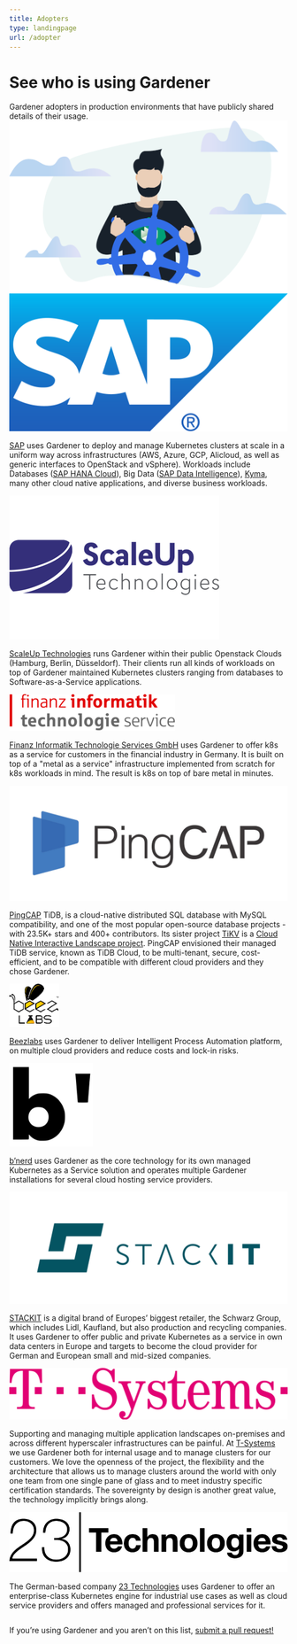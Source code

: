 ```yaml
---
title: Adopters
type: landingpage
url: /adopter
---
```


<div class="adopters">
  <div class="container">
    <div class="title-group">
      <h1 class="title">See who is using Gardener</h1>
      <div class="subtitle">
        Gardener adopters in production environments that have publicly shared
        details of their usage.
      </div>
      <div class="container">
        <div class="row">
          <div class="twelve columns">
            <img src="https://github.com/gardener/documentation/blob/master/website/adopter/images/teaser.svg" width="100%" />
          </div>
        </div>
      </div>
    </div>
      <div class="container">
        <div class="row adopter">
          <div class="one-third column">
            <img src="https://github.com/gardener/documentation/blob/master/website/adopter/images/sap.png" />
          </div>
          <div class="two-thirds column">
            <p class="description">
              <a href="https://www.sap.com" target="_blank">SAP</a> uses
              Gardener to deploy and manage Kubernetes clusters at scale in a
              uniform way across infrastructures (AWS, Azure, GCP, Alicloud, as well as generic interfaces to OpenStack and vSphere). 
              Workloads include 
              Databases (<a href="https://www.sap.com/products/hana/cloud.html" target="_blank">SAP HANA Cloud</a>), 
              Big Data (<a href="https://www.sap.com/products/data-intelligence.html" target="_blank">SAP Data Intelligence</a>),
              <a href="https://kyma-project.io" target="_blank">Kyma</a>, 
              many other cloud native applications,
              and diverse business workloads.
            </p>
          </div>
        </div>
        <div class="row adopter">
          <div class="one-third column">
            <img src="https://github.com/gardener/documentation/blob/master/website/adopter/images/scaleup.png" />
          </div>
          <div class="two-thirds column">
            <p class="description">
              <a href="https://www.scaleuptech.com" target="_blank" >ScaleUp Technologies</a>
              runs Gardener within their public Openstack Clouds (Hamburg,
              Berlin, Düsseldorf). Their clients run all kinds of workloads on
              top of Gardener maintained Kubernetes clusters ranging from
              databases to Software-as-a-Service applications.
            </p>
          </div>
        </div>
        <div class="row adopter">
          <div class="one-third column">
            <img src="https://github.com/gardener/documentation/blob/master/website/adopter/images/fits.png" />
          </div>
          <div class="two-thirds column">
            <p class="description">
              <a href="https://f-i-ts.de/" target="_blank">Finanz Informatik Technologie Services GmbH</a>
              uses Gardener to offer k8s as a service for customers in the
              financial industry in Germany. It is built on top of a "metal as a
              service" infrastructure implemented from scratch for k8s workloads
              in mind. The result is k8s on top of bare metal in minutes.
            </p>
          </div>
        </div>
        <div class="row adopter">
          <div class="one-third column">
            <img src="https://github.com/gardener/documentation/blob/master/website/adopter/images/pingcap.jpeg" />
          </div>
          <div class="two-thirds column">
            <p class="description">
              <a href="https://pingcap.com" target="_blank">PingCAP</a> TiDB, is
              a cloud-native distributed SQL database with MySQL compatibility,
              and one of the most popular open-source database projects - with
              23.5K+ stars and 400+ contributors. Its sister project
              <a target="_blank" href="https://github.com/tikv/tikv">TiKV</a> is
              a
              <a target="_blank" href="https://landscape.cncf.io/format=card-mode">Cloud Native Interactive Landscape project</a>. PingCAP envisioned their managed TiDB service, known as TiDB
              Cloud, to be multi-tenant, secure, cost-efficient, and to be
              compatible with different cloud providers and they chose Gardener.
            </p>
          </div>
        </div>
        <div class="row adopter">
          <div class="one-third column">
            <img src="https://github.com/gardener/documentation/blob/master/website/adopter/images/beezlab.png" width="90" />
          </div>
          <div class="two-thirds column">
            <p class="description">
              <a href="https://www.beezlabs.com/" target="_blank">Beezlabs</a>
              uses Gardener to deliver Intelligent Process Automation platform,
              on multiple cloud providers and reduce costs and lock-in risks.
            </p>
          </div>
        </div>
        <div class="row adopter">
          <div class="one-third column">
            <img src="https://github.com/gardener/documentation/blob/master/website/adopter/images/bnerd.png" height="30%" width="30%"/>
          </div>
          <div class="two-thirds column">
            <p class="description">
              <a href="https://bnerd.com/de" target="_blank">b’nerd</a> uses
              Gardener as the core technology for its own managed Kubernetes as a
              Service solution and operates multiple Gardener installations for
              several cloud hosting service providers.
            </p>
          </div>
        </div>       
        <div class="row adopter">
          <div class="one-third column">
            <img src="https://github.com/gardener/documentation/blob/master/website/adopter/images/stackit.png" />
          </div>
          <div class="two-thirds column">
            <p class="description">
              <a href="https://stackit.de/en" target="_blank">STACKIT</a> is a digital 
              brand of Europes’ biggest retailer, the Schwarz Group, which includes 
              Lidl, Kaufland, but also production and recycling companies. It uses 
              Gardener to offer public and private Kubernetes as a service in own data 
              centers in Europe and targets to become the cloud provider for German and 
              European small and mid-sized companies. 
            </p>
          </div>
        </div>
        <div class="row adopter">
          <div class="one-third column">
            <img src="https://github.com/gardener/documentation/blob/master/website/adopter/images/tsystems.png" />
          </div>
          <div class="two-thirds column">
            <p class="description">
              Supporting and managing multiple application landscapes on-premises and across different hyperscaler infrastructures can be painful. At <a href="https://www.t-systems.com/" target="_blank">T-Systems</a> we use Gardener both for internal usage and to manage clusters for our customers. We love the openness of the project, the flexibility and the architecture that allows us to manage clusters around the world with only one team from one single pane of glass and to meet industry specific certification standards. The sovereignty by design is another great value, the technology implicitly brings along.
            </p>
          </div>
        </div>
        <div class="row adopter">
          <div class="one-third column">
            <img src="https://github.com/gardener/documentation/blob/master/website/adopter/images/23technologies.png" />
          </div>
          <div class="two-thirds column">
            <p class="description">
              The German-based company <a href="https://23technologies.cloud" target="_blank">23 Technologies</a>
              uses Gardener to offer an enterprise-class Kubernetes engine for
              industrial use cases as well as cloud service providers and
              offers managed and professional services for it.
            </p>
          </div>
        </div>
        <p class="call-for-action">
          If you’re using Gardener and you aren’t on this list,
          <a href="https://github.com/gardener/documentation/pulls">submit a pull request!</a>
        </p>
      </div>
  </div>
</div>
